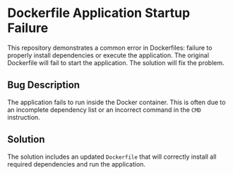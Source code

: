 # Dockerfile Application Startup Failure
This repository demonstrates a common error in Dockerfiles:  failure to properly install dependencies or execute the application. The original Dockerfile will fail to start the application. The solution will fix the problem.

## Bug Description
The application fails to run inside the Docker container. This is often due to an incomplete dependency list or an incorrect command in the `CMD` instruction.

## Solution
The solution includes an updated `Dockerfile` that will correctly install all required dependencies and run the application.